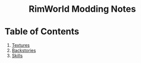 <h1 align="center">RimWorld Modding Notes </h1>

# Table of Contents
1. [Textures](./wiki/textures/textures.md)
1. [Backstories](./wiki/backstories/backstories.md)
1. [Skills](./wiki/skills/skills.md)

